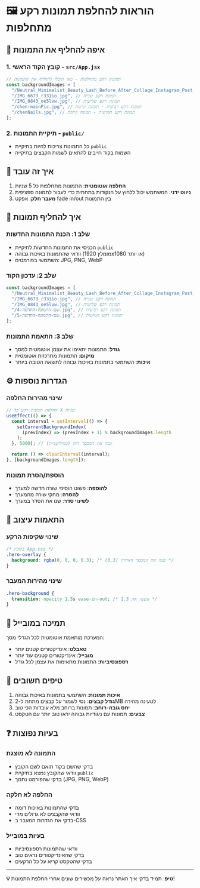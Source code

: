 # 🖼️ הוראות להחלפת תמונות רקע מתחלפות

## 📍 איפה להחליף את התמונות

### 1. **קובץ הקוד הראשי** - `src/App.jsx`

```javascript
// תמונות רקע מתחלפות - כאן תוכלי להחליף את התמונות
const backgroundImages = [
  "/Neutral_Minimalist_Beauty_Lash_Before_After_Collage_Instagram_Post_jc9a8g.jpg", // תמונת רקע ראשונה - לפני ואחרי ריסים
  "/IMG_6673_r331io.jpg", // תמונת רקע שנייה
  "/IMG_0843_oe5lvw.jpg", // תמונת רקע שלישית
  "/chen-mainPic.jpg", // תמונת רקע רביעית - תמונה קיימת
  "/chenNails.jpg", // תמונת רקע חמישית - תמונה קיימת
];
```

### 2. **תיקיית התמונות** - `public/`

- כל התמונות צריכות להיות בתיקיית `public`
- השמות בקוד חייבים להתאים לשמות הקבצים בתיקייה

## 🔄 איך זה עובד

1. **החלפה אוטומטית**: התמונות מתחלפות כל 5 שניות
2. **ניווט ידני**: המשתמש יכול ללחוץ על הנקודות בתחתית כדי לעבור לתמונה ספציפית
3. **מעבר חלק**: אפקט fade in/out בין התמונות

## 📝 איך להחליף תמונות

### שלב 1: הכנת התמונות החדשות

- הכניסי את התמונות החדשות לתיקיית `public`
- וודאי שהתמונות באיכות גבוהה (מומלץ 1920x1080 או יותר)
- השתמשי בפורמטים: JPG, PNG, WebP

### שלב 2: עדכון הקוד

```javascript
const backgroundImages = [
  "/Neutral_Minimalist_Beauty_Lash_Before_After_Collage_Instagram_Post_jc9a8g.jpg", // תמונת רקע ראשונה - לפני ואחרי ריסים
  "/IMG_6673_r331io.jpg", // תמונת רקע שנייה
  "/IMG_0843_oe5lvw.jpg", // תמונת רקע שלישית
  "/שם-התמונה-החדשה-4.jpg", // תמונת רקע רביעית
  "/שם-התמונה-החדשה-5.jpg", // תמונת רקע חמישית
];
```

### שלב 3: התאמת התמונות

- **גודל**: התמונות יתאימו את עצמן אוטומטית למסך
- **מיקום**: התמונות מתרכזות אוטומטית
- **איכות**: השתמשי בתמונות באיכות גבוהה לתוצאה הטובה ביותר

## ⚙️ הגדרות נוספות

### שינוי מהירות החלפה

```javascript
// החלפת תמונות רקע כל X שניות
useEffect(() => {
  const interval = setInterval(() => {
    setCurrentBackgroundIndex(
      (prevIndex) => (prevIndex + 1) % backgroundImages.length
    );
  }, 5000); // שנה את המספר הזה (במילישניות)

  return () => clearInterval(interval);
}, [backgroundImages.length]);
```

### הוספת/הסרת תמונות

- **להוספה**: פשוט הוסיפי שורה חדשה למערך
- **להסרה**: מחקי שורה מהמערך
- **לשינוי סדר**: שנו את הסדר במערך

## 🎨 התאמות עיצוב

### שינוי שקיפות הרקע

```css
/* בקובץ App.css */
.hero-overlay {
  background: rgba(0, 0, 0, 0.3); /* שנה את המספר האחרון (0.3) */
}
```

### שינוי מהירות המעבר

```css
.hero-background {
  transition: opacity 1.5s ease-in-out; /* שנה את 1.5s */
}
```

## 📱 תמיכה במובייל

המערכת מותאמת אוטומטית לכל הגדלי מסך:

- **טאבלט**: אינדיקטורים קטנים יותר
- **מובייל**: אינדיקטורים קטנים עוד יותר
- **רספונסיביות**: התמונות מתאימות את עצמן לכל גודל

## 🚀 טיפים חשובים

1. **איכות תמונות**: השתמשי בתמונות באיכות גבוהה
2. **גודל קבצים**: נסי לשמור על קבצים מתחת ל-2MB לטעינה מהירה
3. **יחס גובה-רוחב**: תמונות ברוחב מלא עובדות הכי טוב
4. **צבעים**: תמונות עם ניגודיות גבוהה יראו טוב יותר עם הטקסט

## ❓ בעיות נפוצות

### התמונה לא מוצגת

- בדקי שהשם בקוד תואם לשם הקובץ
- וודאי שהקובץ נמצא בתיקיית `public`
- בדקי שהפורמט נתמך (JPG, PNG, WebP)

### החלפה לא חלקה

- בדקי שהתמונות באיכות דומה
- וודאי שהקבצים לא גדולים מדי
- בדקי את הגדרות המעבר ב-CSS

### בעיות במובייל

- וודאי שהתמונות רספונסיביות
- בדקי שהאינדיקטורים נראים טוב
- בדקי שהטקסט קריא על כל הרקעים

---

**💡 טיפ**: תמיד בדקי איך האתר נראה על מכשירים שונים אחרי החלפת התמונות!
